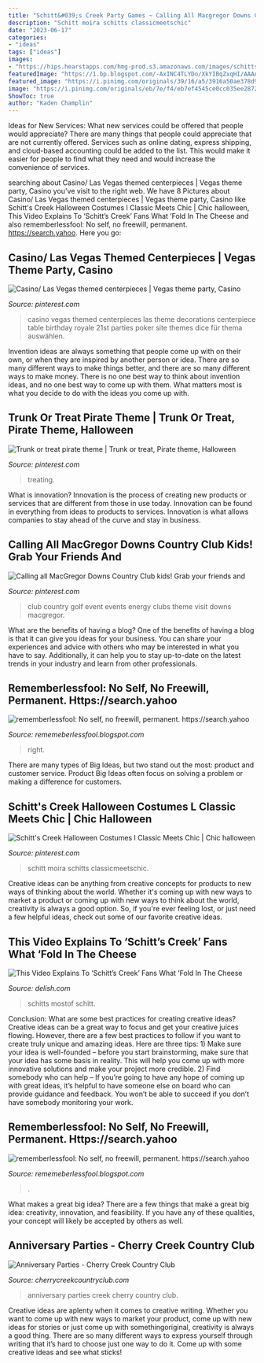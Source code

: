 ```yaml
---
title: "Schitt&#039;s Creek Party Games ~ Calling All Macgregor Downs Country Club Kids! Grab Your Friends And"
description: "Schitt moira schitts classicmeetschic"
date: "2023-06-17"
categories:
- "ideas"
tags: ["ideas"]
images:
- "https://hips.hearstapps.com/hmg-prod.s3.amazonaws.com/images/schitts-creek-fold-in-the-cheese-1599769473.png?crop=0.728xw:0.643xh;0.0769xw,0.0737xh&amp;resize=1200:*"
featuredImage: "https://1.bp.blogspot.com/-AxINC4TLYDo/XkYIBqZxqHI/AAAAAAAAcuw/S1MSNR3-zbojnesbykuuQI5X4nVAbsglwCLcBGAsYHQ/s1600/Untitled471.png"
featured_image: "https://i.pinimg.com/originals/39/16/a5/3916a50ae378d9939e3588281737ddf4.jpg"
image: "https://i.pinimg.com/originals/eb/7e/f4/eb7ef4545ce0cc035ee2872a5341a17b.jpg"
ShowToc: true
author: "Kaden Champlin"
---
```



Ideas for New Services: What new services could be offered that people would appreciate?
There are many things that people could appreciate that are not currently offered. Services such as online dating, express shipping, and cloud-based accounting could be added to the list. This would make it easier for people to find what they need and would increase the convenience of services.

	

		
searching about Casino/ Las Vegas themed centerpieces | Vegas theme party, Casino you've visit to the right web. We have 8 Pictures about Casino/ Las Vegas themed centerpieces | Vegas theme party, Casino like Schitt&#039;s Creek Halloween Costumes l Classic Meets Chic | Chic halloween, This Video Explains To ‘Schitt’s Creek’ Fans What ‘Fold In The Cheese and also rememberlessfool: No self, no freewill, permanent. https://search.yahoo. Here you go:
		
    
## Casino/ Las Vegas Themed Centerpieces | Vegas Theme Party, Casino

<img loading=lazy src="https://i.pinimg.com/736x/8f/40/a7/8f40a74116d2c781ddba1586a2ffebba.jpg" onerror="this.onerror=null;this.src='https://tse3.mm.bing.net/th?id=OIP.FurS9glijAyQyAZoko9pcAHaJ3&amp;pid=15.1';" alt="Casino/ Las Vegas themed centerpieces | Vegas theme party, Casino">

_Source: pinterest.com_

>casino vegas themed centerpieces las theme decorations centerpiece table birthday royale 21st parties poker site themes dice für thema auswählen. 

	

Invention ideas are always something that people come up with on their own, or when they are inspired by another person or idea. There are so many different ways to make things better, and there are so many different ways to make money. There is no one best way to think about invention ideas, and no one best way to come up with them. What matters most is what you decide to do with the ideas you come up with.

    
## Trunk Or Treat Pirate Theme | Trunk Or Treat, Pirate Theme, Halloween

<img loading=lazy src="https://i.pinimg.com/originals/39/16/a5/3916a50ae378d9939e3588281737ddf4.jpg" onerror="this.onerror=null;this.src='https://tse2.mm.bing.net/th?id=OIP.G8-PaEY09LlZM7pfU9wqggHaJ4&amp;pid=15.1';" alt="Trunk or treat pirate theme | Trunk or treat, Pirate theme, Halloween">

_Source: pinterest.com_

>treating. 

	

What is innovation?
Innovation is the process of creating new products or services that are different from those in use today. Innovation can be found in everything from ideas to products to services. Innovation is what allows companies to stay ahead of the curve and stay in business.

    
## Calling All MacGregor Downs Country Club Kids! Grab Your Friends And

<img loading=lazy src="https://i.pinimg.com/originals/eb/7e/f4/eb7ef4545ce0cc035ee2872a5341a17b.jpg" onerror="this.onerror=null;this.src='https://tse2.mm.bing.net/th?id=OIP.w2PygJkTpYmSwlIY7vu1TQHaKL&amp;pid=15.1';" alt="Calling all MacGregor Downs Country Club kids! Grab your friends and">

_Source: pinterest.com_

>club country golf event events energy clubs theme visit downs macgregor. 

	

What are the benefits of having a blog?
One of the benefits of having a blog is that it can give you ideas for your business. You can share your experiences and advice with others who may be interested in what you have to say. Additionally, it can help you to stay up-to-date on the latest trends in your industry and learn from other professionals.

    
## Rememberlessfool: No Self, No Freewill, Permanent. Https://search.yahoo

<img loading=lazy src="https://1.bp.blogspot.com/-AxINC4TLYDo/XkYIBqZxqHI/AAAAAAAAcuw/S1MSNR3-zbojnesbykuuQI5X4nVAbsglwCLcBGAsYHQ/s1600/Untitled471.png" onerror="this.onerror=null;this.src='https://tse1.mm.bing.net/th?id=OIP.G5FiToHMtDoR8Y5L4ZOFdQHaEK&amp;pid=15.1';" alt="rememberlessfool: No self, no freewill, permanent. https://search.yahoo">

_Source: rememeberlessfool.blogspot.com_

>right. 

	

There are many types of Big Ideas, but two stand out the most: product and customer service. Product Big Ideas often focus on solving a problem or making a difference for customers.

    
## Schitt&#039;s Creek Halloween Costumes L Classic Meets Chic | Chic Halloween

<img loading=lazy src="https://i.pinimg.com/736x/04/fd/a5/04fda5081b8d790fa98d3e4b8953d817.jpg" onerror="this.onerror=null;this.src='https://tse1.mm.bing.net/th?id=OIP.JBvxBCLBxltvlYvYROLesQHaNJ&amp;pid=15.1';" alt="Schitt&#039;s Creek Halloween Costumes l Classic Meets Chic | Chic halloween">

_Source: pinterest.com_

>schitt moira schitts classicmeetschic. 

	

Creative ideas can be anything from creative concepts for products to new ways of thinking about the world. Whether it's coming up with new ways to market a product or coming up with new ways to think about the world, creativity is always a good option. So, if you're ever feeling lost, or just need a few helpful ideas, check out some of our favorite creative ideas.

    
## This Video Explains To ‘Schitt’s Creek’ Fans What ‘Fold In The Cheese

<img loading=lazy src="https://hips.hearstapps.com/hmg-prod.s3.amazonaws.com/images/schitts-creek-fold-in-the-cheese-1599769473.png?crop=0.728xw:0.643xh;0.0769xw,0.0737xh&amp;resize=1200:*" onerror="this.onerror=null;this.src='https://tse2.mm.bing.net/th?id=OIP.xEa7CNQkvAzA8vyw3OmoiwHaDt&amp;pid=15.1';" alt="This Video Explains To ‘Schitt’s Creek’ Fans What ‘Fold In The Cheese">

_Source: delish.com_

>schitts mostof schitt. 

	

Conclusion: What are some best practices for creating creative ideas?
Creative ideas can be a great way to focus and get your creative juices flowing. However, there are a few best practices to follow if you want to create truly unique and amazing ideas. Here are three tips: 1) Make sure your idea is well-founded – before you start brainstorming, make sure that your idea has some basis in reality. This will help you come up with more innovative solutions and make your project more credible. 2) Find somebody who can help – If you’re going to have any hope of coming up with great ideas, it’s helpful to have someone else on board who can provide guidance and feedback. You won’t be able to succeed if you don’t have somebody monitoring your work.

    
## Rememberlessfool: No Self, No Freewill, Permanent. Https://search.yahoo

<img loading=lazy src="https://1.bp.blogspot.com/-E-SRC0shoHk/XijJ3Y66Y7I/AAAAAAAAcLU/880d-TZMT5YW7AzHMqf3sbYq9a6Aox4lgCLcBGAsYHQ/w1200-h630-p-k-no-nu/Untitled236.png" onerror="this.onerror=null;this.src='https://tse3.mm.bing.net/th?id=OIP.ia9Ra0VphDnMP8b3OSzZ1QHaD4&amp;pid=15.1';" alt="rememberlessfool: No self, no freewill, permanent. https://search.yahoo">

_Source: rememeberlessfool.blogspot.com_

>. 

	

What makes a great big idea?
There are a few things that make a great big idea: creativity, innovation, and feasibility. If you have any of these qualities, your concept will likely be accepted by others as well.

    
## Anniversary Parties - Cherry Creek Country Club

<img loading=lazy src="http://cherrycreekcountryclub.com/_filelib/ImageGallery/Photo_Galleries/Anniversary_Parties/Anniversary_Party_(8).jpg" onerror="this.onerror=null;this.src='https://tse4.mm.bing.net/th?id=OIP.s3u3HBhln7-nsuehSYBJmwHaFj&amp;pid=15.1';" alt="Anniversary Parties - Cherry Creek Country Club">

_Source: cherrycreekcountryclub.com_

>anniversary parties creek cherry country club. 

	

Creative ideas are aplenty when it comes to creative writing. Whether you want to come up with new ways to market your product, come up with new ideas for stories or just come up with somethingoriginal, creativity is always a good thing. There are so many different ways to express yourself through writing that it’s hard to choose just one way to do it. Come up with some creative ideas and see what sticks!

